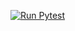 [![Run Pytest](https://github.com/MALIK-SAAB/11/actions/workflows/pytest.yml/badge.svg)](https://github.com/MALIK-SAAB/11/actions/workflows/pytest.yml)
